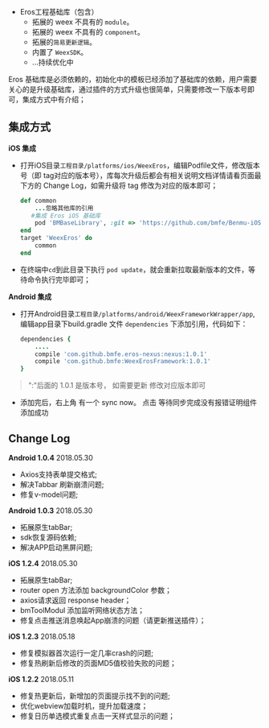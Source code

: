 * Eros工程基础库（包含）
  * 拓展的 weex 不具有的 `module`。
  * 拓展的 weex 不具有的 `component`。
  * 拓展的`简易更新逻辑`。
  * 内置了 `WeexSDK`。
  * ...持续优化中

Eros 基础库是必须依赖的，初始化中的模板已经添加了基础库的依赖，用户需要关心的是升级基础库，通过插件的方式升级也很简单，只需要修改一下版本号即可，集成方式中有介绍；

## 集成方式

**iOS 集成** <br>
* 打开iOS目录`工程目录/platforms/ios/WeexEros`，编辑Podfile文件，修改版本号（即 tag对应的版本号），库每次升级后都会有相关说明文档详情请看页面最下方的 Change Log，如需升级将 tag 修改为对应的版本即可；
	```ruby
	def common
    	...忽略其他库的引用
       #集成 Eros iOS 基础库
    	pod 'BMBaseLibrary', :git => 'https://github.com/bmfe/Benmu-iOS-Library.git', :tag => '版本号'
	end
	target 'WeexEros' do
    	common
	end
	```

* 在终端中`cd`到此目录下执行 `pod update`，就会重新拉取最新版本的文件，等待命令执行完毕即可；

**Android 集成**

* 打开Android目录`工程目录/platforms/android/WeexFrameworkWrapper/app`,编辑app目录下build.gradle 文件 `dependencies` 下添加引用，代码如下：

	```ruby
	dependencies {
		....
		compile 'com.github.bmfe.eros-nexus:nexus:1.0.1'
    	compile 'com.github.bmfe:WeexErosFramework:1.0.1'
	}
	```
>  ":"后面的 1.0.1 是版本号， 如需要更新 修改对应版本即可
* 添加完后，右上角 有一个 sync now。 点击 等待同步完成没有报错证明组件添加成功

## Change Log

**Android 1.0.4** 2018.05.30<br>
* Axios支持表单提交格式;
* 解决Tabbar 刷新崩溃问题;
* 修复v-model问题;

**Android 1.0.3** 2018.05.30<br>
* 拓展原生tabBar;
* sdk恢复源码依赖;
* 解决APP启动黑屏问题;

**iOS 1.2.4** 2018.05.30<br>

* 拓展原生tabBar;
* router open 方法添加 backgroundColor 参数；
* axios请求返回 response header；
* bmToolModul 添加监听网络状态方法；
* 修复点击推送消息唤起App崩溃的问题（请更新推送插件）；

**iOS 1.2.3** 2018.05.18<br>

* 修复模拟器首次运行一定几率crash的问题;
* 修复热刷新后修改的页面MD5值校验失败的问题；

**iOS 1.2.2** 2018.05.11<br>

* 修复热更新后，新增加的页面提示找不到的问题;
* 优化webview加载时机，提升加载速度；
* 修复日历单选模式重复点击一天样式显示的问题；
